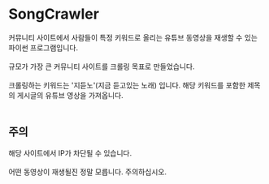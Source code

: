 # SongCrawler
커뮤니티 사이트에서 사람들이 특정 키워드로 올리는 유튜브 동영상을 재생할 수 있는 파이썬 프로그램입니다.<br>
<br>
규모가 가장 큰 커뮤니티 사이트를 크롤링 목표로 만들었습니다.<br>
<br>
크롤링하는 키워드는 '지듣노'(지금 듣고있는 노래) 입니다. 해당 키워드를 포함한 제목의 게시글의 유튜브 영상을 가져옵니다.<br>
<br>
## 주의
해당 사이트에서 IP가 차단될 수 있습니다.<br>
<br>
어떤 동영상이 재생될진 정말 모릅니다. 주의하십시오.<br>



